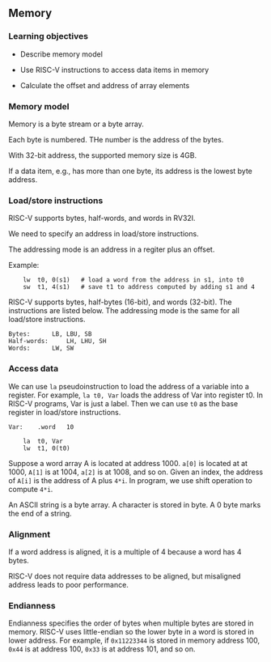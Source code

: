 ## Memory

### Learning objectives

* Describe memory model

* Use RISC-V instructions to access data items in memory

* Calculate the offset and address of array elements

### Memory model

Memory is a byte stream or a byte array.

Each byte is numbered. THe number is the address of the bytes.

With 32-bit address, the supported memory size is 4GB. 

If a data item, e.g., has more than one byte, its address 
is the lowest byte address.

### Load/store instructions

RISC-V supports bytes, half-words, and words in RV32I.

We need to specify an address in load/store instructions. 

The addressing mode is an address in a regiter plus an offset.

Example:
```
	lw	t0, 0(s1)	# load a word from the address in s1, into t0
	sw	t1, 4(s1)	# save t1 to address computed by adding s1 and 4
```

RISC-V supports bytes, half-bytes (16-bit), and words (32-bit). The 
instructions are listed below. The addressing mode is the same 
for all load/store instructions.

```
Bytes: 		LB, LBU, SB
Half-words: 	LH, LHU, SH
Words:		LW, SW
```

### Access data

We can use `la` pseudoinstruction to load the address of a variable into a
register.  For example, `la t0, Var` loads the address of Var into register t0.
In RISC-V programs, Var is just a label. Then we can use `t0` as the base
register in load/store instructions.

```
Var:	.word	10

	la	t0, Var
	lw	t1, 0(t0)
```

Suppose a word array A is located at address 1000. `a[0]` is located
at at 1000, `A[1]` is at 1004, `a[2]` is at 1008, and so on. Given 
an index, the address of `A[i]` is the address of A plus `4*i`. In
program, we use shift operation to compute `4*i`.

An ASCII string is a byte array. A character is stored in byte. A 
0 byte marks the end of a string. 

### Alignment

If a word address is aligned, it is a multiple of 4 because a word
has 4 bytes. 

RISC-V does not require data addresses to be aligned, but misaligned
address leads to poor performance.

### Endianness

Endianness specifies the order of bytes when multiple bytes are 
stored in memory. RISC-V uses little-endian so the lower byte in
a word is stored in lower address.  For example, if `0x11223344`
is stored in memory address 100, `0x44` is at address 100, 
`0x33` is at address 101, and so on.


